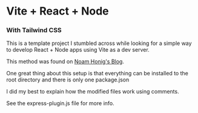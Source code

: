# Vite + React + Node
### With Tailwind CSS

This is a template project I stumbled across while looking for a simple way to develop React + Node apps using Vite as a dev server.

This method was found on [Noam Honig's Blog](https://noam.hashnode.dev/using-vite-to-serve-and-hot-reload-react-app-express-api-together).

One great thing about this setup is that everything can be installed to the root directory and there is only one package.json

I did my best to explain how the modified files work using comments. 

See the express-plugin.js file for more info.
